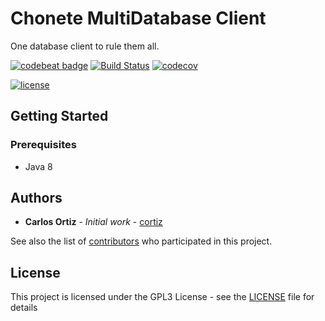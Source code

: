 # Chonete MultiDatabase Client

One database client to rule them all.

[![codebeat badge](https://codebeat.co/badges/2ce5dc58-97dc-4fa3-9616-320e1a72bb54)](https://codebeat.co/projects/github-com-cortiz-chonete-develop)
[![Build Status](https://travis-ci.org/cortiz/chonete.svg?branch=develop)](https://travis-ci.org/cortiz/chonete)
[![codecov](https://codecov.io/gh/cortiz/chonete/branch/develop/graph/badge.svg)](https://codecov.io/gh/cortiz/chonete)

[![license](https://img.shields.io/github/license/mashape/apistatus.svg)]([![license](https://img.shields.io/github/license/mashape/apistatus.svg)](https://www.gnu.org/licenses/gpl-3.0.en.html))
## Getting Started

### Prerequisites

* Java 8

## Authors

* **Carlos Ortiz** - *Initial work* - [cortiz](https://github.com/cortiz)

See also the list of [contributors](https://github.com/cortiz/chonete/contributors) who participated in this project.

## License

This project is licensed under the GPL3 License - see the [LICENSE](LICENSE) file for details
